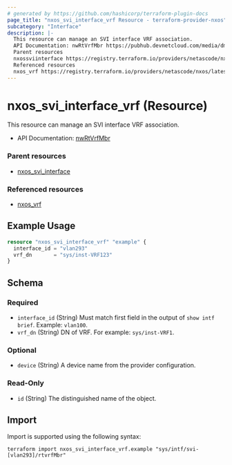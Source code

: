 ```yaml
---
# generated by https://github.com/hashicorp/terraform-plugin-docs
page_title: "nxos_svi_interface_vrf Resource - terraform-provider-nxos"
subcategory: "Interface"
description: |-
  This resource can manage an SVI interface VRF association.
  API Documentation: nwRtVrfMbr https://pubhub.devnetcloud.com/media/dme-docs-10-2-2/docs/Routing%20and%20Forwarding/nw:RtVrfMbr/
  Parent resources
  nxossviinterface https://registry.terraform.io/providers/netascode/nxos/latest/docs/resources/svi_interface
  Referenced resources
  nxos_vrf https://registry.terraform.io/providers/netascode/nxos/latest/docs/resources/vrf
---
```


# nxos_svi_interface_vrf (Resource)

This resource can manage an SVI interface VRF association.

- API Documentation: [nwRtVrfMbr](https://pubhub.devnetcloud.com/media/dme-docs-10-2-2/docs/Routing%20and%20Forwarding/nw:RtVrfMbr/)

### Parent resources

- [nxos_svi_interface](https://registry.terraform.io/providers/netascode/nxos/latest/docs/resources/svi_interface)

### Referenced resources

- [nxos_vrf](https://registry.terraform.io/providers/netascode/nxos/latest/docs/resources/vrf)

## Example Usage

```terraform
resource "nxos_svi_interface_vrf" "example" {
  interface_id = "vlan293"
  vrf_dn       = "sys/inst-VRF123"
}
```

<!-- schema generated by tfplugindocs -->
## Schema

### Required

- `interface_id` (String) Must match first field in the output of `show intf brief`. Example: `vlan100`.
- `vrf_dn` (String) DN of VRF. For example: `sys/inst-VRF1`.

### Optional

- `device` (String) A device name from the provider configuration.

### Read-Only

- `id` (String) The distinguished name of the object.

## Import

Import is supported using the following syntax:

```shell
terraform import nxos_svi_interface_vrf.example "sys/intf/svi-[vlan293]/rtvrfMbr"
```
